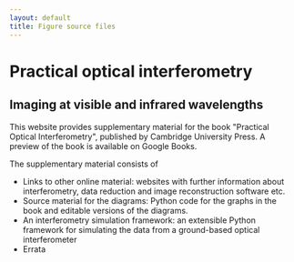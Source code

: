 ```yaml
---
layout: default
title: Figure source files
---
```


Practical optical interferometry
================================
Imaging at visible and infrared wavelengths
-------------------------------------------

This website provides supplementary material for the book "Practical Optical Interferometry", published by Cambridge University Press. A preview of the book is available on Google Books.

The supplementary material consists of
 * Links to other online material: websites with further information about interferometry, data reduction and image reconstruction software etc.
 * Source material for the diagrams: Python code for the graphs in the book and editable versions of the diagrams.
 * An interferometry simulation framework: an extensible Python framework for simulating the data from a ground-based optical interferometer
 * Errata
